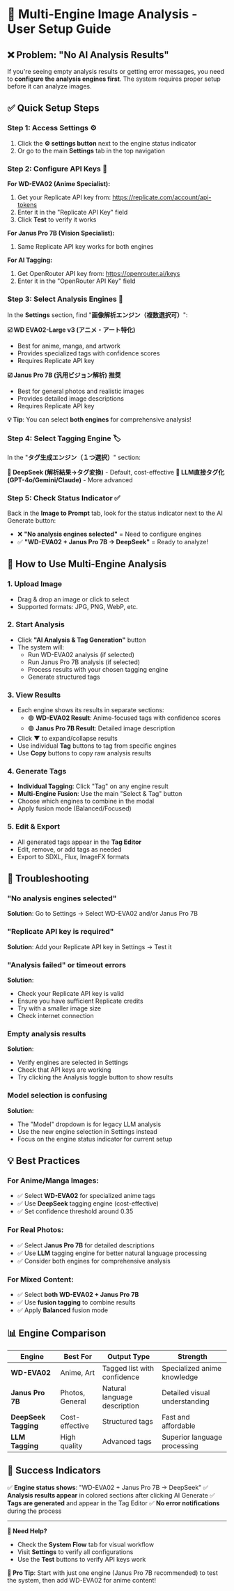 # 🔧 Multi-Engine Image Analysis - User Setup Guide

## ❌ Problem: "No AI Analysis Results" 

If you're seeing empty analysis results or getting error messages, you need to **configure the analysis engines first**. The system requires proper setup before it can analyze images.

## ✅ Quick Setup Steps

### Step 1: Access Settings ⚙️
1. Click the **⚙️ settings button** next to the engine status indicator
2. Or go to the main **Settings** tab in the top navigation

### Step 2: Configure API Keys 🔑

**For WD-EVA02 (Anime Specialist):**
1. Get your Replicate API key from: https://replicate.com/account/api-tokens
2. Enter it in the "Replicate API Key" field
3. Click **Test** to verify it works

**For Janus Pro 7B (Vision Specialist):**
1. Same Replicate API key works for both engines

**For AI Tagging:**
1. Get OpenRouter API key from: https://openrouter.ai/keys
2. Enter it in the "OpenRouter API Key" field

### Step 3: Select Analysis Engines 🤖

In the **Settings** section, find "**画像解析エンジン（複数選択可）**":

**☑️ WD EVA02-Large v3 (アニメ・アート特化)**
- Best for anime, manga, and artwork  
- Provides specialized tags with confidence scores
- Requires Replicate API key

**☑️ Janus Pro 7B (汎用ビジョン解析) 推奨**  
- Best for general photos and realistic images
- Provides detailed image descriptions
- Requires Replicate API key

**💡 Tip**: You can select **both engines** for comprehensive analysis!

### Step 4: Select Tagging Engine 🏷️

In the "**タグ生成エンジン（１つ選択）**" section:

**🔘 DeepSeek (解析結果→タグ変換)** - Default, cost-effective
**🔘 LLM直接タグ化 (GPT-4o/Gemini/Claude)** - More advanced

### Step 5: Check Status Indicator ✅

Back in the **Image to Prompt** tab, look for the status indicator next to the AI Generate button:

- ❌ **"No analysis engines selected"** = Need to configure engines
- ✅ **"WD-EVA02 + Janus Pro 7B → DeepSeek"** = Ready to analyze!

## 🚀 How to Use Multi-Engine Analysis

### 1. Upload Image
- Drag & drop an image or click to select
- Supported formats: JPG, PNG, WebP, etc.

### 2. Start Analysis  
- Click **"AI Analysis & Tag Generation"** button
- The system will:
  - Run WD-EVA02 analysis (if selected)
  - Run Janus Pro 7B analysis (if selected)  
  - Process results with your chosen tagging engine
  - Generate structured tags

### 3. View Results
- Each engine shows its results in separate sections:
  - 🟢 **WD-EVA02 Result**: Anime-focused tags with confidence scores
  - 🟣 **Janus Pro 7B Result**: Detailed image description
- Click **▼** to expand/collapse results
- Use individual **Tag** buttons to tag from specific engines
- Use **Copy** buttons to copy raw analysis results

### 4. Generate Tags
- **Individual Tagging**: Click "Tag" on any engine result
- **Multi-Engine Fusion**: Use the main "Select & Tag" button
- Choose which engines to combine in the modal
- Apply fusion mode (Balanced/Focused)

### 5. Edit & Export
- All generated tags appear in the **Tag Editor**
- Edit, remove, or add tags as needed
- Export to SDXL, Flux, ImageFX formats

## 🔧 Troubleshooting

### "No analysis engines selected"
**Solution**: Go to Settings → Select WD-EVA02 and/or Janus Pro 7B

### "Replicate API key is required"  
**Solution**: Add your Replicate API key in Settings → Test it

### "Analysis failed" or timeout errors
**Solution**: 
- Check your Replicate API key is valid
- Ensure you have sufficient Replicate credits
- Try with a smaller image size
- Check internet connection

### Empty analysis results
**Solution**:
- Verify engines are selected in Settings
- Check that API keys are working
- Try clicking the Analysis toggle button to show results

### Model selection is confusing
**Solution**: 
- The "Model" dropdown is for legacy LLM analysis
- Use the new engine selection in Settings instead
- Focus on the engine status indicator for current setup

## 💡 Best Practices

### For Anime/Manga Images:
- ✅ Select **WD-EVA02** for specialized anime tags
- ✅ Use **DeepSeek** tagging engine (cost-effective)
- ✅ Set confidence threshold around 0.35

### For Real Photos:
- ✅ Select **Janus Pro 7B** for detailed descriptions  
- ✅ Use **LLM** tagging engine for better natural language processing
- ✅ Consider both engines for comprehensive analysis

### For Mixed Content:
- ✅ Select **both WD-EVA02 + Janus Pro 7B**
- ✅ Use **fusion tagging** to combine results
- ✅ Apply **Balanced** fusion mode

## 📊 Engine Comparison

| Engine | Best For | Output Type | Strength |
|--------|----------|-------------|----------|
| **WD-EVA02** | Anime, Art | Tagged list with confidence | Specialized anime knowledge |
| **Janus Pro 7B** | Photos, General | Natural language description | Detailed visual understanding |
| **DeepSeek Tagging** | Cost-effective | Structured tags | Fast and affordable |
| **LLM Tagging** | High quality | Advanced tags | Superior language processing |

## 🎯 Success Indicators

✅ **Engine status shows**: "WD-EVA02 + Janus Pro 7B → DeepSeek"
✅ **Analysis results appear** in colored sections after clicking AI Generate
✅ **Tags are generated** and appear in the Tag Editor
✅ **No error notifications** during the process

---

**🔗 Need Help?** 
- Check the **System Flow** tab for visual workflow
- Visit **Settings** to verify all configurations
- Use the **Test** buttons to verify API keys work

**🌟 Pro Tip**: Start with just one engine (Janus Pro 7B recommended) to test the system, then add WD-EVA02 for anime content!
